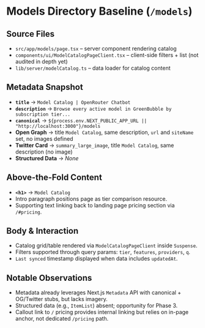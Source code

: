 # Models Directory Baseline (`/models`)

## Source Files

- `src/app/models/page.tsx` – server component rendering catalog
- `components/ui/ModelCatalogPageClient.tsx` – client-side filters + list (not audited in depth yet)
- `lib/server/modelCatalog.ts` – data loader for catalog content

## Metadata Snapshot

- **`title`** → `Model Catalog | OpenRouter Chatbot`
- **`description`** → `Browse every active model in GreenBubble by subscription tier...`
- **`canonical`** → `${process.env.NEXT_PUBLIC_APP_URL || "http://localhost:3000"}/models`
- **Open Graph** → title `Model Catalog`, same description, `url` and `siteName` set, no images defined
- **Twitter Card** → `summary_large_image`, title `Model Catalog`, same description (no image)
- **Structured Data** → _None_

## Above-the-Fold Content

- **`<h1>`** → `Model Catalog`
- Intro paragraph positions page as tier comparison resource.
- Supporting text linking back to landing page pricing section via `/#pricing`.

## Body & Interaction

- Catalog grid/table rendered via `ModelCatalogPageClient` inside `Suspense`.
- Filters supported through query params: `tier`, `features`, `providers`, `q`.
- `Last synced` timestamp displayed when data includes `updatedAt`.

## Notable Observations

- Metadata already leverages Next.js `Metadata` API with canonical + OG/Twitter stubs, but lacks imagery.
- Structured data (e.g., `ItemList`) absent; opportunity for Phase 3.
- Callout link to `/` pricing provides internal linking but relies on in-page anchor, not dedicated `/pricing` path.
